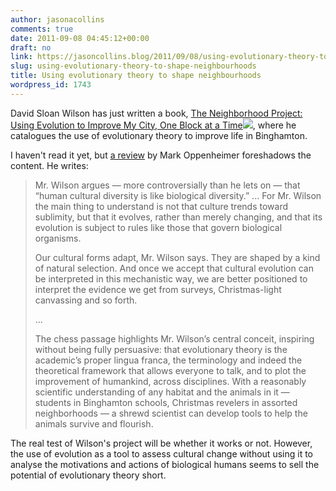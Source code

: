 ```yaml
---
author: jasonacollins
comments: true
date: 2011-09-08 04:45:12+00:00
draft: no
link: https://jasoncollins.blog/2011/09/08/using-evolutionary-theory-to-shape-neighbourhoods/
slug: using-evolutionary-theory-to-shape-neighbourhoods
title: Using evolutionary theory to shape neighbourhoods
wordpress_id: 1743
---
```


David Sloan Wilson has just written a book, [The Neighborhood Project: Using Evolution to Improve My City, One Block at a Time](http://www.amazon.com/gp/product/B0047Y0FHS/ref=as_li_ss_tl?ie=UTF8&tag=evolvieconom-20&linkCode=as2&camp=217145&creative=399373&creativeASIN=B0047Y0FHS)![](https://www.assoc-amazon.com/e/ir?t=&l=as2&o=1&a=B0047Y0FHS&camp=217145&creative=399373), where he catalogues the use of evolutionary theory to improve life in Binghamton.

I haven't read it yet, but [a review](http://www.nytimes.com/2011/09/01/books/the-neighborhood-project-by-david-sloan-wilson-review.html) by Mark Oppenheimer foreshadows the content. He writes:


<blockquote>Mr. Wilson argues — more controversially than he lets on — that “human cultural diversity is like biological diversity.” ... For Mr. Wilson the main thing to understand is not that culture trends toward sublimity, but that it evolves, rather than merely changing, and that its evolution is subject to rules like those that govern biological organisms.

Our cultural forms adapt, Mr. Wilson says. They are shaped by a kind of natural selection. And once we accept that cultural evolution can be interpreted in this mechanistic way, we are better positioned to interpret the evidence we get from surveys, Christmas-light canvassing and so forth.

...

The chess passage highlights Mr. Wilson’s central conceit, inspiring without being fully persuasive: that evolutionary theory is the academic’s proper lingua franca, the terminology and indeed the theoretical framework that allows everyone to talk, and to plot the improvement of humankind, across disciplines. With a reasonably scientific understanding of any habitat and the animals in it — students in Binghamton schools, Christmas revelers in assorted neighborhoods — a shrewd scientist can develop tools to help the animals survive and flourish.</blockquote>


The real test of Wilson's project will be whether it works or not. However, the use of evolution as a tool to assess cultural change without using it to analyse the motivations and actions of biological humans seems to sell the potential of evolutionary theory short.

